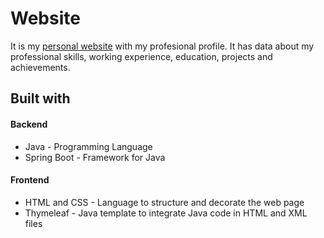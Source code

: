# Website

It is my [personal website](http://juan-urena.com) with my profesional profile. It has data about my professional skills, working experience, education, projects and achievements.

## Built with
#### Backend
* Java - Programming Language
* Spring Boot - Framework for Java
#### Frontend
* HTML and CSS - Language to structure and decorate the web page
* Thymeleaf - Java template to integrate Java code in HTML and XML files
